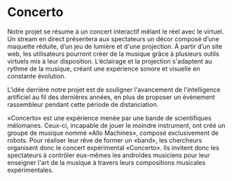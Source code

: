 # Concerto
Notre projet se résume à un concert interactif mêlant le réel avec le virtuel. Un stream en direct présentera aux spectateurs un décor composé d’une maquette réduite, d’un jeu de lumière et d'une projection. À partir d’un site web, les utilisateurs pourront créer de la musique grâce à plusieurs outils virtuels mis à leur disposition. L’éclairage et la projection s'adaptent au rythme de la musique, créant une expérience sonore et visuelle en constante évolution.

L'idée derrière notre projet est de souligner l'avancement de l'intelligence artificiel au fil des dernières années, en plus de proposer un évènement rassembleur pendant cette période de distanciation. 

«Concerto» est une expérience menée par une bande de scientifiques mélomanes. Ceux-ci, incapable de jouer le moindre instrument, ont créé un groupe de musique nommé «Allo Machines», composé exclusivement de robots. Pour réaliser leur rêve de former un «band», les chercheurs organisent donc le concert expérimental «Concerto». Ils invitent donc les spectateurs à contrôler eux-mêmes les androïdes musiciens pour leur enseigner l'art de la musique à travers leurs compositions musicales expérimentales.


